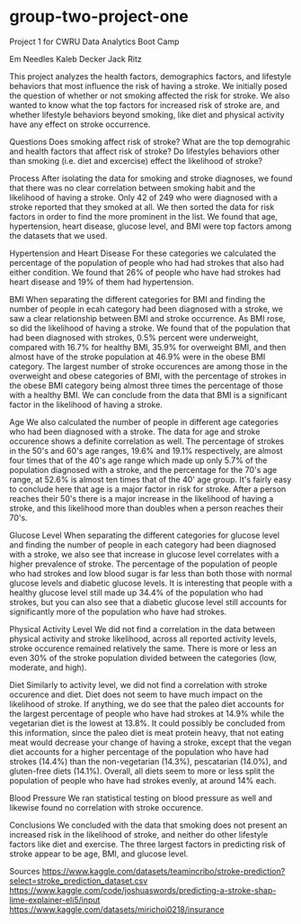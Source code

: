# group-two-project-one
Project 1 for CWRU Data Analytics Boot Camp

Em Needles
Kaleb Decker
Jack Ritz

This project analyzes the health factors, demographics factors, and lifestyle behaviors that most influence the risk of having a stroke.  We initially posed the question of whether or not smoking affected the risk for stroke.  We also wanted to know what the top factors for increased risk of stroke are, and whether lifestyle behaviors beyond smoking, like diet and physical activity have any effect on stroke occurrence.

Questions
Does smoking affect risk of stroke?
What are the top demograhic and health factors that affect risk of stroke?
Do lifestyles behaviors other than smoking (i.e. diet and excercise) effect the likelihood of stroke?

Process
After isolating the data for smoking and stroke diagnoses, we found that there was no clear correlation between smoking habit and the likelihood of having a stroke. Only 42 of 249 who were diagnosed with a stroke reported that they smoked at all.  We then sorted the data for risk factors in order to find the more prominent in the list.  We found that age, hypertension, heart disease, glucose level, and BMI were top factors among the datasets that we used.

Hypertension and Heart Disease
For these categories we calculated the percentage of the population of people who had had strokes that also had either condition.  We found that 26% of people who have had strokes had heart disease and 19% of them had hypertension.

BMI
When separating the different categories for BMI and finding the number of people in ecah category had been diagnosed with a stroke, we saw a clear relationship between BMI and stroke occurrence.  As BMI rose, so did the likelihood of having a stroke.  We found that of the population that had been diagnosed with strokes, 0.5% percent were underweight, compared with 16.7% for healthy BMI, 35.9% for overweight BMI, and then almost have of the stroke population at 46.9% were in the obese BMI category. The largest number of stroke occurences are among those in the overweight and obese categories of BMI, with the percentage of strokes in the obese BMI category being almost three times the percentage of those with a healthy BMI. We can conclude from the data that BMI is a significant factor in the likelihood of having a stroke.

Age
We also calculated the number of people in different age categories who had been diagnosed with a stroke. The data for age and stroke occurence shows a definite correlation as well. The percentage of strokes in the 50's and 60's age ranges, 19.6% and 19.1% respectively, are almost four times that of the 40's age range which made up only 5.7% of the population diagnosed with a stroke, and the percentage for the 70's age range, at 52.6% is almost ten times that of the 40' age group. It's fairly easy to conclude here that age is a major factor in risk for stroke. After a person reaches their 50's there is a major increase in the likelihood of having a stroke, and this likelihood more than doubles when a person reaches their 70's.

Glucose Level
When separating the different categories for glucose level and finding the number of people in each category had been diagnosed with a stroke, we also see that increase in glucose level correlates with a higher prevalence of stroke.  The percentage of the population of people who had strokes and low blood sugar is far less than both those with normal glucose levels and diabetic glucose levels. It is interesting that people with a healthy glucose level still made up 34.4% of the population who had strokes, but you can also see that a diabetic glucose level still accounts for significantly more of the population who have had strokes.

Physical Activity Level
We did not find a correlation in the data between physical activity and stroke likelihood, across all reported activity levels, stroke occurence remained relatively the same.  There is more or less an even 30% of the stroke population divided between the categories (low, moderate, and high).

Diet
Similarly to activity level, we did not find a correlation with stroke occurence and diet. Diet does not seem to have much impact on the likelihood of stroke. If anything, we do see that the paleo diet accounts for the largest percentage of people who have had strokes at 14.9% while the vegetarian diet is the lowest at 13.8%. It could possibly be concluded from this information, since the paleo diet is meat protein heavy, that not eating meat would decrease your change of having a stroke, except that the vegan diet accounts for a higher percentage of the population who have had strokes (14.4%) than the non-vegetarian (14.3%), pescatarian (14.0%), and gluten-free diets (14.1%). Overall, all diets seem to more or less split the population of people who have had strokes evenly, at around 14% each.

Blood Pressure
We ran statistical testing on blood pressure as well and likewise found no correlation with stroke occurence.

Conclusions
We concluded with the data that smoking does not present an increased risk in the likelihood of stroke, and neither do other lifestyle factors like diet and exercise.  The three largest factors in predicting risk of stroke appear to be age, BMI, and glucose level.

Sources
https://www.kaggle.com/datasets/teamincribo/stroke-prediction?select=stroke_prediction_dataset.csv
https://www.kaggle.com/code/joshuaswords/predicting-a-stroke-shap-lime-explainer-eli5/input
https://www.kaggle.com/datasets/mirichoi0218/insurance
